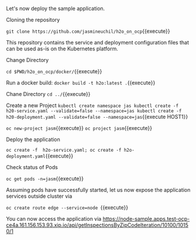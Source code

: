 Let's now deploy the sample application.

Cloning the repository

`git clone https://github.com/jasmineuchil/h2o_on_ocp`{{execute}}

This repository contains the service and deployment configuration files that can be used as-is on the  Kubernetes platform.

Change Directory

`cd $PWD/h2o_on_ocp/docker/`{{execute}}

Run a docker build:
 `docker build -t h2o:latest .`{{execute}}

Chane Directory
`cd ../`{{execute}}

Create a new Project
`kubectl create namespace jas
 kubectl create -f h20-service.yaml --validate=false --namespace=jas
 kubectl create -f h20-deployment.yaml --validate=false --namespace=jas`{{execute HOST1}}

`oc new-project jasm`{{execute}}
`oc project jasm`{{execute}}

Deploy the application

`oc create -f  h2o-service.yaml; oc create -f h2o-deployment.yaml`{{execute}}

Check status of Pods

`oc get pods -n=jasm`{{execute}}

Assuming pods have successfully started, let us now expose the application services outside cluster via

`oc create route edge --service=node `{{execute}}

You can now access the application via https://node-sample.apps.test-ocp-ce4a.161.156.153.93.xip.io/api/getInspectionsByZipCodeIteration/10100/10150/1
